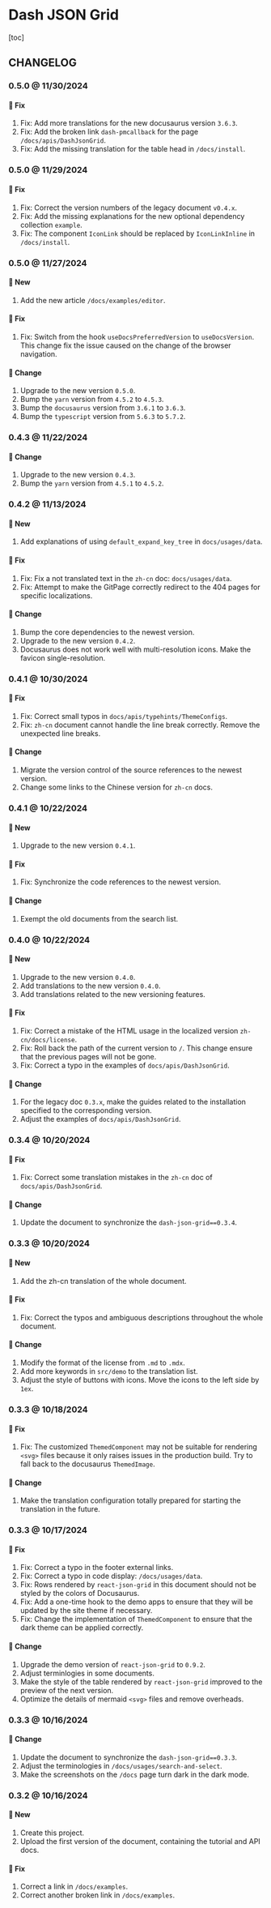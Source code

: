 # Dash JSON Grid

[toc]

## CHANGELOG

### 0.5.0 @ 11/30/2024

#### :wrench: Fix

1. Fix: Add more translations for the new docusaurus version `3.6.3`.
2. Fix: Add the broken link `dash-pmcallback` for the page `/docs/apis/DashJsonGrid`.
3. Fix: Add the missing translation for the table head in `/docs/install`.

### 0.5.0 @ 11/29/2024

#### :wrench: Fix

1. Fix: Correct the version numbers of the legacy document `v0.4.x`.
2. Fix: Add the missing explanations for the new optional dependency collection `example`.
3. Fix: The component `IconLink` should be replaced by `IconLinkInline` in `/docs/install`.

### 0.5.0 @ 11/27/2024

#### :mega: New

1. Add the new article `/docs/examples/editor`.

#### :wrench: Fix

1. Fix: Switch from the hook `useDocsPreferredVersion` to `useDocsVersion`. This change fix the issue caused on the change of the browser navigation.

#### :floppy_disk: Change

1. Upgrade to the new version `0.5.0`.
2. Bump the `yarn` version from `4.5.2` to `4.5.3`.
3. Bump the `docusaurus` version from `3.6.1` to `3.6.3`.
4. Bump the `typescript` version from `5.6.3` to `5.7.2`.

### 0.4.3 @ 11/22/2024

#### :floppy_disk: Change

1. Upgrade to the new version `0.4.3`.
2. Bump the `yarn` version from `4.5.1` to `4.5.2`.

### 0.4.2 @ 11/13/2024

#### :mega: New

1. Add explanations of using `default_expand_key_tree` in `docs/usages/data`.

#### :wrench: Fix

1. Fix: Fix a not translated text in the `zh-cn` doc: `docs/usages/data`.
2. Fix: Attempt to make the GitPage correctly redirect to the 404 pages for specific localizations.

#### :floppy_disk: Change

1. Bump the core dependencies to the newest version.
2. Upgrade to the new version `0.4.2`.
3. Docusaurus does not work well with multi-resolution icons. Make the favicon single-resolution.

### 0.4.1 @ 10/30/2024

#### :wrench: Fix

1. Fix: Correct small typos in `docs/apis/typehints/ThemeConfigs`.
2. Fix: `zh-cn` document cannot handle the line break correctly. Remove the unexpected line breaks.

#### :floppy_disk: Change

1. Migrate the version control of the source references to the newest version.
2. Change some links to the Chinese version for `zh-cn` docs.

### 0.4.1 @ 10/22/2024

#### :mega: New

1. Upgrade to the new version `0.4.1`.

#### :wrench: Fix

1. Fix: Synchronize the code references to the newest version.

#### :floppy_disk: Change

1. Exempt the old documents from the search list.

### 0.4.0 @ 10/22/2024

#### :mega: New

1. Upgrade to the new version `0.4.0`.
2. Add translations to the new version `0.4.0`.
3. Add translations related to the new versioning features.

#### :wrench: Fix

1. Fix: Correct a mistake of the HTML usage in the localized version `zh-cn/docs/license`.
2. Fix: Roll back the path of the current version to `/`. This change ensure that the previous pages will not be gone.
3. Fix: Correct a typo in the examples of `docs/apis/DashJsonGrid`.

#### :floppy_disk: Change

1. For the legacy doc `0.3.x`, make the guides related to the installation specified to the corresponding version.
2. Adjust the examples of `docs/apis/DashJsonGrid`.

### 0.3.4 @ 10/20/2024

#### :wrench: Fix

1. Fix: Correct some translation mistakes in the `zh-cn` doc of `docs/apis/DashJsonGrid`.

#### :floppy_disk: Change

1. Update the document to synchronize the `dash-json-grid==0.3.4`.

### 0.3.3 @ 10/20/2024

#### :mega: New

1. Add the zh-cn translation of the whole document.

#### :wrench: Fix

1. Fix: Correct the typos and ambiguous descriptions throughout the whole document.

#### :floppy_disk: Change

1. Modify the format of the license from `.md` to `.mdx`.
2. Add more keywords in `src/demo` to the translation list.
3. Adjust the style of buttons with icons. Move the icons to the left side by `1ex`.

### 0.3.3 @ 10/18/2024

#### :wrench: Fix

1. Fix: The customized `ThemedComponent` may not be suitable for rendering `<svg>` files because it only raises issues in the production build. Try to fall back to the docusaurus `ThemedImage`.

#### :floppy_disk: Change

1. Make the translation configuration totally prepared for starting the translation in the future.

### 0.3.3 @ 10/17/2024

#### :wrench: Fix

1. Fix: Correct a typo in the footer external links.
2. Fix: Correct a typo in code display: `/docs/usages/data`.
3. Fix: Rows rendered by `react-json-grid` in this document should not be styled by the colors of Docusaurus.
4. Fix: Add a one-time hook to the demo apps to ensure that they will be updated by the site theme if necessary.
5. Fix: Change the implementation of `ThemedComponent` to ensure that the dark theme can be applied correctly.

#### :floppy_disk: Change

1. Upgrade the demo version of `react-json-grid` to `0.9.2`.
2. Adjust terminlogies in some documents.
3. Make the style of the table rendered by `react-json-grid` improved to the preview of the next version.
4. Optimize the details of mermaid `<svg>` files and remove overheads.

### 0.3.3 @ 10/16/2024

#### :floppy_disk: Change

1. Update the document to synchronize the `dash-json-grid==0.3.3`.
2. Adjust the terminologies in `/docs/usages/search-and-select`.
3. Make the screenshots on the `/docs` page turn dark in the dark mode.

### 0.3.2 @ 10/16/2024

#### :mega: New

1. Create this project.
2. Upload the first version of the document, containing the tutorial and API docs.

#### :wrench: Fix

1. Correct a link in `/docs/examples`.
2. Correct another broken link in `/docs/examples`.
